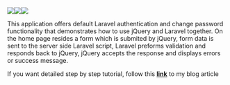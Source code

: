 <div style="display: flex">
    <img src="http://www.webcubictechnologies.com/wp-content/uploads/2017/10/laravel-logo-1.png">
    <img src="http://www.i2picture.com/images/symbols/punctuation/modifier_letter_plus_sign_u02D6_icon_256x256.png">
    <img src="https://appendto.com/wp-content/uploads/2016/10/00-featured-vuejs-logo-simple-320x200-e1477460942342.jpg">
</div>

<p>
    This application offers default Laravel authentication and change password functionality that demonstrates how to use jQuery and Laravel together. On the home page resides a form which is submited by jQuery, form data is sent to the server side Laravel script, Laravel preforms validation and responds back to jQuery, jQuery accepts the response and displays errors or success message.
</p>
<p>If you want detailed step by step tutorial, follow this <a href="http://markosblog.com/change-user-password-with-laravel-and-jquery/"><strong>link</strong></a> to my blog article</p>
